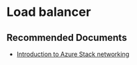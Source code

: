 <properties
    pageTitle="Load balancer related issues"
    description="Load balancer related issues"
    service="microsoft.aksengine"
    resource="vaults"
    authors="TobyTu"
    ms.author="mquian"
    displayOrder=""
    selfHelpType="generic"
    supportTopicIds="32689848"
    resourceTags=""
    productPesIds="16963"
    cloudEnvironments="public, Fairfax"
    articleId="76842b51-p019-4acb-9ef4-f78c5e87ec25"
	ownershipId="Compute_AzureKubernetesService"
/>

# Load balancer

## **Recommended Documents**

- [Introduction to Azure Stack networking](https://docs.microsoft.com/azure-stack/user/azure-stack-network-overview)
